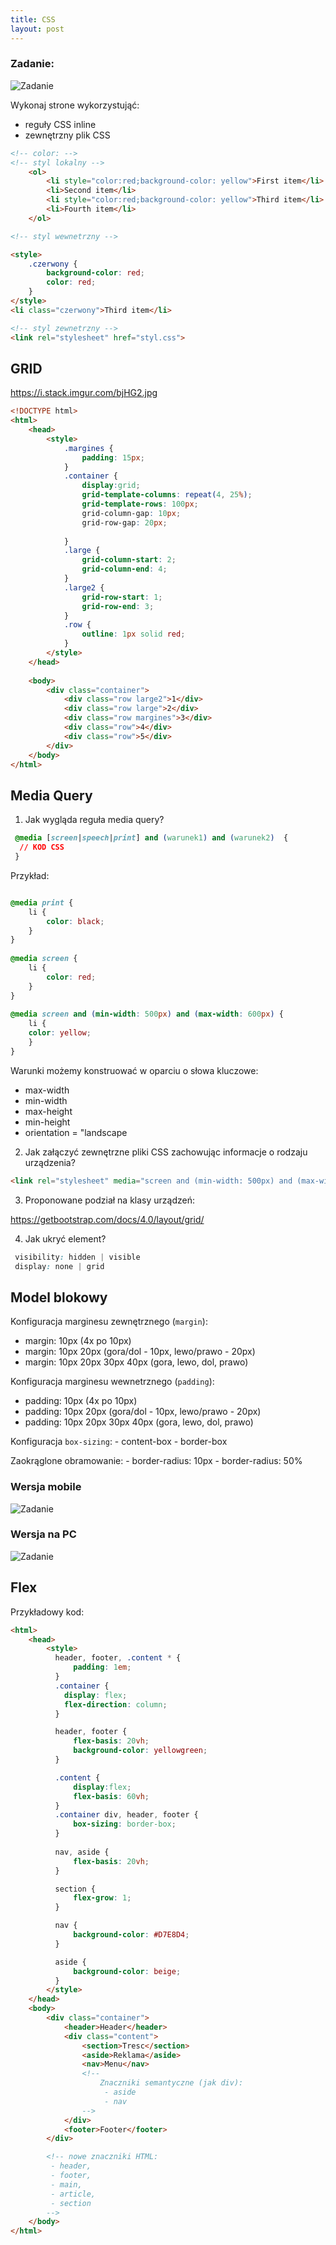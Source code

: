```yaml
---
title: CSS
layout: post
---
```



### Zadanie:
![Zadanie](https://uploads.disquscdn.com/images/e2738c7e6936cd7c1ea726701a8965ae1f0e49f9696f1225ddd14ed1d02d9e67.png)

Wykonaj strone wykorzystująć:
  * reguły CSS inline
  * zewnętrzny plik CSS
  


```html
<!-- color: -->
<!-- styl lokalny -->
	<ol>
		<li style="color:red;background-color: yellow">First item</li>
		<li>Second item</li>
		<li style="color:red;background-color: yellow">Third item</li>
		<li>Fourth item</li>  
	</ol>
```




```html
<!-- styl wewnetrzny -->

<style>
	.czerwony {
		background-color: red;
		color: red;
	}
</style>
<li class="czerwony">Third item</li>    
```


```html
<!-- styl zewnetrzny -->
<link rel="stylesheet" href="styl.css">
```



## GRID

https://i.stack.imgur.com/bjHG2.jpg

```html
<!DOCTYPE html>
<html>
	<head>
		<style>
			.margines {
				padding: 15px;
			}
			.container {
				display:grid;
				grid-template-columns: repeat(4, 25%);
				grid-template-rows: 100px;
				grid-column-gap: 10px;
				grid-row-gap: 20px;
				
			}
			.large {
				grid-column-start: 2;
				grid-column-end: 4;
			}
			.large2 {
				grid-row-start: 1;
				grid-row-end: 3;
			}
			.row {
				outline: 1px solid red;
			}
		</style>
	</head>
	
	<body>
		<div class="container">
			<div class="row large2">1</div>
			<div class="row large">2</div>
			<div class="row margines">3</div>
			<div class="row">4</div>
			<div class="row">5</div>
		</div>
	</body>
</html>

```



## Media Query

1. Jak wygląda reguła media query?

```css
 @media [screen|speech|print] and (warunek1) and (warunek2)  {
  // KOD CSS
 }
```

Przykład:

```css

@media print {
    li {
        color: black;
    }
}
			
@media screen {
    li {
        color: red;
    }
}
			 
@media screen and (min-width: 500px) and (max-width: 600px) {
    li {
	color: yellow;
    }
}
```

Warunki możemy konstruować w oparciu o słowa kluczowe:
 -  max-width
 - min-width
 - max-height
 - min-height 
 - orientation = "landscape

2. Jak załączyć zewnętrzne pliki CSS zachowując informacje o rodzaju urządzenia?

```html
<link rel="stylesheet" media="screen and (min-width: 500px) and (max-width: 600px)"  href="page_md.css">
````


3. Proponowane podział na klasy urządzeń:

https://getbootstrap.com/docs/4.0/layout/grid/


4. Jak ukryć element?

```css
 visibility: hidden | visible
 display: none | grid 
```



## Model blokowy

 Konfiguracja marginesu zewnętrznego (`margin`):
  - margin: 10px (4x po 10px)
  - margin: 10px 20px (gora/dol - 10px, lewo/prawo - 20px)
  - margin: 10px 20px 30px 40px (gora, lewo, dol, prawo)

  Konfiguracja marginesu wewnetrznego (`padding`):
   - padding: 10px (4x po 10px)
   - padding: 10px 20px (gora/dol - 10px, lewo/prawo - 20px)
   - padding: 10px 20px 30px 40px (gora, lewo, dol, prawo)

   Konfiguracja `box-sizing`:
    - content-box
    - border-box

   Zaokrąglone obramowanie:
    - border-radius: 10px
    - border-radius: 50%


 ### Wersja mobile

 ![Zadanie](/images/html/s1.png)

 ### Wersja na PC

 ![Zadanie](/images/html/s2.png)



## Flex

Przykładowy kod:

```html
<html>
    <head>
        <style>
          header, footer, .content * {
              padding: 1em;
          }
          .container {
            display: flex;
            flex-direction: column;
          }

          header, footer {
              flex-basis: 20vh;
              background-color: yellowgreen;
          }

          .content {
              display:flex;
              flex-basis: 60vh;
          }
          .container div, header, footer {
              box-sizing: border-box;
          }
                    
          nav, aside {
              flex-basis: 20vh;
          }

          section {
              flex-grow: 1;
          }

          nav {
              background-color: #D7E8D4;
          }

          aside {
              background-color: beige; 
          }
        </style>
    </head>
    <body>
        <div class="container">
            <header>Header</header>
            <div class="content">
                <section>Tresc</section>
                <aside>Reklama</aside>
                <nav>Menu</nav>
                <!--
                    Znaczniki semantyczne (jak div):
                     - aside 
                     - nav
                -->
            </div>
            <footer>Footer</footer>
        </div>

        <!-- nowe znaczniki HTML: 
         - header,
         - footer,
         - main,
         - article,
         - section
        -->
    </body>
</html>
```
